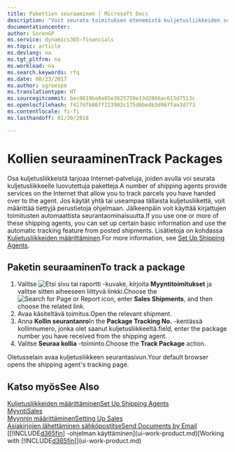 ```yaml
---
title: Pakettien seuraaminen | Microsoft Docs
description: "Voit seurata toimituksen etenemistä kuljetusliikkeiden seurantapalvelun avulla."
documentationcenter: 
author: SorenGP
ms.service: dynamics365-financials
ms.topic: article
ms.devlang: na
ms.tgt_pltfrm: na
ms.workload: na
ms.search.keywords: rfq
ms.date: 08/23/2017
ms.author: sgroespe
ms.translationtype: HT
ms.sourcegitcommit: bec0619be0a65e3625759e13d2866ac615d7513c
ms.openlocfilehash: f417dfb86ff223902c175d6be4b3d967faa3d773
ms.contentlocale: fi-fi
ms.lasthandoff: 01/30/2018

---
```

# <a name="track-packages"></a><span data-ttu-id="49908-103">Kollien seuraaminen</span><span class="sxs-lookup"><span data-stu-id="49908-103">Track Packages</span></span>
<span data-ttu-id="49908-104">Osa kuljetusliikkeistä tarjoaa Internet-palveluja, joiden avulla voi seurata kuljetusliikkeelle luovutettuja paketteja.</span><span class="sxs-lookup"><span data-stu-id="49908-104">A number of shipping agents provide services on the Internet that allow you to track parcels you have handed over to the agent.</span></span> <span data-ttu-id="49908-105">Jos käytät yhtä tai useampaa tällaista kuljetusliikettä, voit määrittää tiettyjä perustietoja ohjelmaan. Jälkeenpäin voit käyttää kirjattujen toimitusten automaattista seurantaominaisuutta.</span><span class="sxs-lookup"><span data-stu-id="49908-105">If you use one or more of these shipping agents, you can set up certain basic information and use the automatic tracking feature from posted shipments.</span></span> <span data-ttu-id="49908-106">Lisätietoja on kohdassa [Kuljetusliikkeiden määrittäminen](sales-how-to-set-up-shipping-agents.md).</span><span class="sxs-lookup"><span data-stu-id="49908-106">For more information, see [Set Up Shipping Agents](sales-how-to-set-up-shipping-agents.md).</span></span>

## <a name="to-track-a-package"></a><span data-ttu-id="49908-107">Paketin seuraaminen</span><span class="sxs-lookup"><span data-stu-id="49908-107">To track a package</span></span>
1. <span data-ttu-id="49908-108">Valitse ![Etsi sivu tai raportti](media/ui-search/search_small.png "Etsi sivu tai raportti -kuvake") -kuvake, kirjoita **Myyntitoimitukset** ja valitse sitten aiheeseen liittyvä linkki.</span><span class="sxs-lookup"><span data-stu-id="49908-108">Choose the ![Search for Page or Report](media/ui-search/search_small.png "Search for Page or Report icon") icon, enter **Sales Shipments**, and then choose the related link.</span></span>
2. <span data-ttu-id="49908-109">Avaa käsiteltävä toimitus.</span><span class="sxs-lookup"><span data-stu-id="49908-109">Open the relevant shipment.</span></span>
3. <span data-ttu-id="49908-110">Anna **Kollin seurantanro**</span><span class="sxs-lookup"><span data-stu-id="49908-110">In the **Package Tracking No.**</span></span> <span data-ttu-id="49908-111">-kentässä kollinnumero, jonka olet saanut kuljetusliikkeeltä.</span><span class="sxs-lookup"><span data-stu-id="49908-111">field, enter the package number you have received from the shipping agent.</span></span>
4. <span data-ttu-id="49908-112">Valitse **Seuraa kollia** -toiminto.</span><span class="sxs-lookup"><span data-stu-id="49908-112">Choose the **Track Package** action.</span></span>

<span data-ttu-id="49908-113">Oletusselain avaa kuljetusliikkeen seurantasivun.</span><span class="sxs-lookup"><span data-stu-id="49908-113">Your default browser opens the shipping agent's tracking page.</span></span>

## <a name="see-also"></a><span data-ttu-id="49908-114">Katso myös</span><span class="sxs-lookup"><span data-stu-id="49908-114">See Also</span></span>
[<span data-ttu-id="49908-115">Kuljetusliikkeiden määrittäminen</span><span class="sxs-lookup"><span data-stu-id="49908-115">Set Up Shipping Agents</span></span>](sales-how-to-set-up-shipping-agents.md)  
[<span data-ttu-id="49908-116">Myynti</span><span class="sxs-lookup"><span data-stu-id="49908-116">Sales</span></span>](sales-manage-sales.md)  
[<span data-ttu-id="49908-117">Myynnin määrittäminen</span><span class="sxs-lookup"><span data-stu-id="49908-117">Setting Up Sales</span></span>](sales-setup-sales.md)  
[<span data-ttu-id="49908-118">Asiakirjojen lähettäminen sähköpostitse</span><span class="sxs-lookup"><span data-stu-id="49908-118">Send Documents by Email</span></span>](ui-how-send-documents-email.md)  
<span data-ttu-id="49908-119">[[!INCLUDE[d365fin](includes/d365fin_md.md)] -ohjelman käyttäminen](ui-work-product.md)</span><span class="sxs-lookup"><span data-stu-id="49908-119">[Working with [!INCLUDE[d365fin](includes/d365fin_md.md)]](ui-work-product.md)</span></span>

